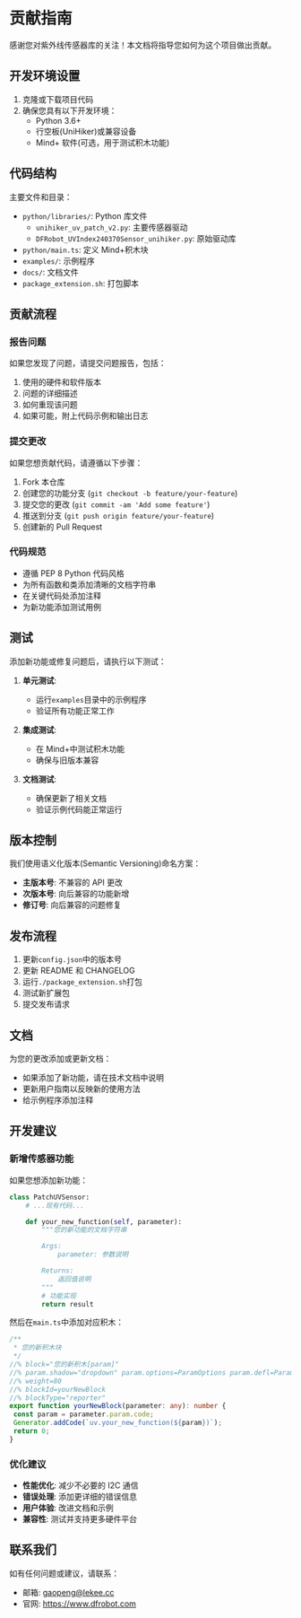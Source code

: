 # 贡献指南

感谢您对紫外线传感器库的关注！本文档将指导您如何为这个项目做出贡献。

## 开发环境设置

1. 克隆或下载项目代码
2. 确保您具有以下开发环境：
   - Python 3.6+
   - 行空板(UniHiker)或兼容设备
   - Mind+ 软件(可选，用于测试积木功能)

## 代码结构

主要文件和目录：

- `python/libraries/`: Python 库文件
  - `unihiker_uv_patch_v2.py`: 主要传感器驱动
  - `DFRobot_UVIndex240370Sensor_unihiker.py`: 原始驱动库
- `python/main.ts`: 定义 Mind+积木块
- `examples/`: 示例程序
- `docs/`: 文档文件
- `package_extension.sh`: 打包脚本

## 贡献流程

### 报告问题

如果您发现了问题，请提交问题报告，包括：

1. 使用的硬件和软件版本
2. 问题的详细描述
3. 如何重现该问题
4. 如果可能，附上代码示例和输出日志

### 提交更改

如果您想贡献代码，请遵循以下步骤：

1. Fork 本仓库
2. 创建您的功能分支 (`git checkout -b feature/your-feature`)
3. 提交您的更改 (`git commit -am 'Add some feature'`)
4. 推送到分支 (`git push origin feature/your-feature`)
5. 创建新的 Pull Request

### 代码规范

- 遵循 PEP 8 Python 代码风格
- 为所有函数和类添加清晰的文档字符串
- 在关键代码处添加注释
- 为新功能添加测试用例

## 测试

添加新功能或修复问题后，请执行以下测试：

1. **单元测试**:

   - 运行`examples`目录中的示例程序
   - 验证所有功能正常工作

2. **集成测试**:

   - 在 Mind+中测试积木功能
   - 确保与旧版本兼容

3. **文档测试**:
   - 确保更新了相关文档
   - 验证示例代码能正常运行

## 版本控制

我们使用语义化版本(Semantic Versioning)命名方案：

- **主版本号**: 不兼容的 API 更改
- **次版本号**: 向后兼容的功能新增
- **修订号**: 向后兼容的问题修复

## 发布流程

1. 更新`config.json`中的版本号
2. 更新 README 和 CHANGELOG
3. 运行`./package_extension.sh`打包
4. 测试新扩展包
5. 提交发布请求

## 文档

为您的更改添加或更新文档：

- 如果添加了新功能，请在技术文档中说明
- 更新用户指南以反映新的使用方法
- 给示例程序添加注释

## 开发建议

### 新增传感器功能

如果您想添加新功能：

```python
class PatchUVSensor:
    # ...现有代码...

    def your_new_function(self, parameter):
        """您的新功能的文档字符串

        Args:
            parameter: 参数说明

        Returns:
            返回值说明
        """
        # 功能实现
        return result
```

然后在`main.ts`中添加对应积木：

```typescript
/**
 * 您的新积木块
 */
//% block="您的新积木[param]"
//% param.shadow="dropdown" param.options=ParamOptions param.defl=ParamOptions.Option1
//% weight=80
//% blockId=yourNewBlock
//% blockType="reporter"
export function yourNewBlock(parameter: any): number {
 const param = parameter.param.code;
 Generator.addCode(`uv.your_new_function(${param})`);
 return 0;
}
```

### 优化建议

- **性能优化**: 减少不必要的 I2C 通信
- **错误处理**: 添加更详细的错误信息
- **用户体验**: 改进文档和示例
- **兼容性**: 测试并支持更多硬件平台

## 联系我们

如有任何问题或建议，请联系：

- 邮箱: gaopeng@lekee.cc
- 官网: https://www.dfrobot.com

